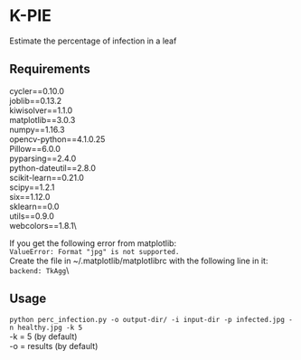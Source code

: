 # K-PIE
Estimate the percentage of infection in a leaf

## Requirements

cycler==0.10.0\
joblib==0.13.2\
kiwisolver==1.1.0\
matplotlib==3.0.3\
numpy==1.16.3\
opencv-python==4.1.0.25\
Pillow==6.0.0\
pyparsing==2.4.0\
python-dateutil==2.8.0\
scikit-learn==0.21.0\
scipy==1.2.1\
six==1.12.0\
sklearn==0.0\
utils==0.9.0\
webcolors==1.8.1\\

If you get the following error from matplotlib:\
 `ValueError: Format "jpg" is not supported.`\
 Create the file in ~/.matplotlib/matplotlibrc with the following line in it:\
 `backend: TkAgg`\


## Usage

`python perc_infection.py -o output-dir/ -i input-dir -p infected.jpg -n healthy.jpg -k 5 `\
-k = 5 (by default)\
-o = results (by default)

